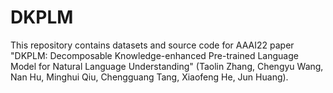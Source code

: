 # DKPLM
This repository contains datasets and source code for AAAI22 paper "DKPLM: Decomposable Knowledge-enhanced Pre-trained Language Model for
Natural Language Understanding" (Taolin Zhang, Chengyu Wang, Nan Hu, Minghui Qiu, Chengguang Tang, Xiaofeng He, Jun Huang).
